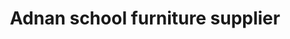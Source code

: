 ---
title: "Adnan school furniture supplier"
url: /karachi/adnan-school-furniture-supplier/
shop: furniture
---